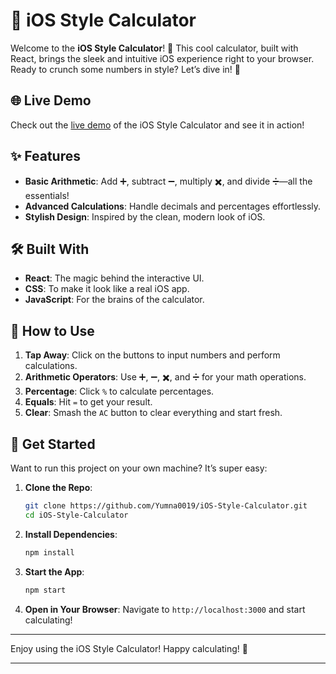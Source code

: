 # 📱 iOS Style Calculator

Welcome to the **iOS Style Calculator**! 🚀 This cool calculator, built with React, brings the sleek and intuitive iOS experience right to your browser. Ready to crunch some numbers in style? Let’s dive in! 🎉

## 🌐 Live Demo

Check out the [live demo](https://ios-style-calculator-using-react.netlify.app/) of the iOS Style Calculator and see it in action!

## ✨ Features

- **Basic Arithmetic**: Add ➕, subtract ➖, multiply ✖️, and divide ➗—all the essentials!
- **Advanced Calculations**: Handle decimals and percentages effortlessly.
- **Stylish Design**: Inspired by the clean, modern look of iOS.

## 🛠️ Built With

- **React**: The magic behind the interactive UI.
- **CSS**: To make it look like a real iOS app.
- **JavaScript**: For the brains of the calculator.

## 🧮 How to Use

1. **Tap Away**: Click on the buttons to input numbers and perform calculations.
2. **Arithmetic Operators**: Use ➕, ➖, ✖️, and ➗ for your math operations.
3. **Percentage**: Click `%` to calculate percentages.
4. **Equals**: Hit `=` to get your result.
5. **Clear**: Smash the `AC` button to clear everything and start fresh.

## 🚀 Get Started

Want to run this project on your own machine? It’s super easy:

1. **Clone the Repo**:

   ```bash
   git clone https://github.com/Yumna0019/iOS-Style-Calculator.git
   cd iOS-Style-Calculator
   ```

2. **Install Dependencies**:

   ```bash
   npm install
   ```

3. **Start the App**:

   ```bash
   npm start
   ```

4. **Open in Your Browser**: Navigate to `http://localhost:3000` and start calculating!

---

Enjoy using the iOS Style Calculator!
Happy calculating! 🎊

---
